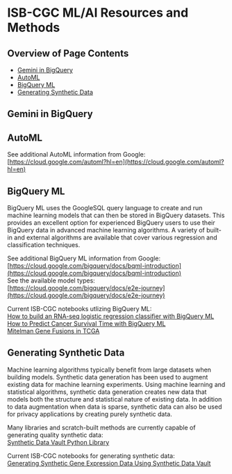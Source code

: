 # ISB-CGC ML/AI Resources and Methods
## Overview of Page Contents

+ [Gemini in BigQuery](#GeminiQB)
+ [AutoML](#automl)
+ [BigQuery ML](#bqml)
+ [Generating Synthetic Data](#synth)

## **Gemini in BigQuery** <a name="GeminiQB"></a>


## **AutoML** <a name="automl"></a>
See additional AutoML information from Google: [https://cloud.google.com/automl?hl=en](https://cloud.google.com/automl?hl=en)

## **BigQuery ML** <a name='bqml'></a>
BigQuery ML uses the GoogleSQL query language to create and run machine learning models that can then be stored in BigQuery datasets. This provides an excellent option for experienced BigQuery users to use their BigQuery data in advanced machine learning algorithms. A variety of built-in and external algorithms are available that cover various regression and classification techniques.

See additional BigQuery ML information from Google: [https://cloud.google.com/bigquery/docs/bqml-introduction](https://cloud.google.com/bigquery/docs/bqml-introduction)  
See the available model types: [https://cloud.google.com/bigquery/docs/e2e-journey](https://cloud.google.com/bigquery/docs/e2e-journey)

Current ISB-CGC notebooks utlizing BigQuery ML:  
[How to build an RNA-seq logistic regression classifier with BigQuery ML](https://github.com/isb-cgc/ML-Develop/blob/main/notebooks/BigQueryML/How_to_build_an_RNAseq_logistic_regression_classifier_with_BigQuery_ML.ipynb)  
[How to Predict Cancer Survival Time with BigQuery ML](https://github.com/isb-cgc/ML-Develop/blob/main/notebooks/BigQueryML/How_to_predict_cancer_survival_with_BigQueryML.ipynb)  
[Mitelman Gene Fusions in TCGA](https://github.com/isb-cgc/ML-Develop/blob/main/notebooks/BigQueryML/Mitelman_Fusions_In_TCGA.ipynb)

## **Generating Synthetic Data** <a name="synth"></a>
Machine learning algorithms typically benefit from large datasets when building models. Synthetic data generation has been used to augment existing data for machine learning experiments. Using machine learning and statistical algorithms, synthetic data generation creates new data that models both the structure and statistical nature of existing data. In addition to data augmentation when data is sparse, synthetic data can also be used for privacy applications by creating purely synthetic data.

Many libraries and scratch-built methods are currently capable of generating quality synthetic data:  
[Synthetic Data Vault Python Library](https://docs.sdv.dev/sdv)

Current ISB-CGC notebooks for generating synthetic data:  
[Generating Synthetic Gene Expression Data Using Synthetic Data Vault](https://github.com/isb-cgc/ML-Develop/blob/main/notebooks/SyntheticData/SyntheticExpressionDataSDV.ipynb)

